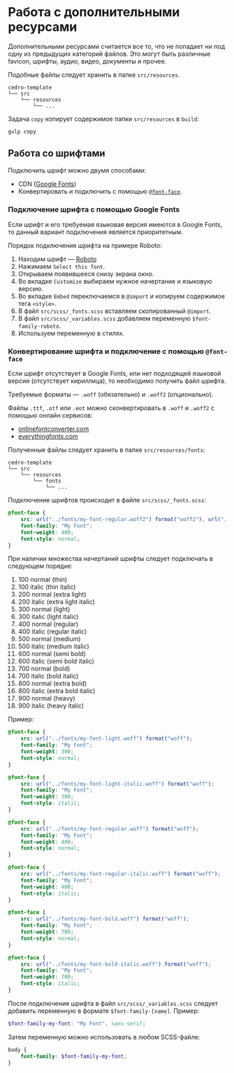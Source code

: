 # Работа с дополнительными ресурсами

Дополнительными ресурсами считается все то, что не попадает ни под одну из предыдущих категорий файлов.
Это могут быть различные favicon, шрифты, аудио, видео, документы и прочее.

Подобные файлы следует хранить в папке `src/resources`.

```text
cedro-template
└── src
    └── resources
        └── ...
```

Задача `copy` копирует содержимое папки `src/resources` в `build`:

```bash
gulp copy
```

## Работа со шрифтами

Подключить шрифт можно двумя способами:

* CDN ([Google Fonts](https://fonts.google.com/))
* Конвертировать и подключить с помощью [`@font-face`](https://developer.mozilla.org/ru/docs/Web/CSS/@font-face).

### Подключение шрифта с помощью Google Fonts

Если шрифт и его требуемая языковая версия имеются в Google Fonts, то данный вариант подключения является приоритетным.

Порядок подключения шрифта на примере Roboto:

1. Находим шрифт — [Roboto](https://fonts.google.com/specimen/Roboto)
2. Нажимаем `Select this font`.
3. Открываем появившееся снизу экрана окно.
4. Во вкладке `Customize` выбираем нужное начертание и языковую версию.
5. Во вкладке `Embed` переключаемся в `@import` и копируем содержимое тега `<style>`.
6. В файл `src/scss/_fonts.scss` вставляем скопированный `@import`.
7. В файл `src/scss/_variables.scss` добавляем переменную `$font-family-roboto`.
8. Используем переменную в стилях.

### Конвертирование шрифта и подключение с помощью `@font-face`

Если шрифт отсутствует в Google Fonts, или нет подходящей языковой версии (отсутствует кириллица), то необходимо получить файл шрифта.

Требуемые форматы — `.woff` (обязательно) и `.woff2` (опционально).

Файлы `.ttf`, `.otf` или `.eot` можно сконвертировать в `.woff` и `.woff2` с помощью онлайн сервисов:

* [onlinefontconverter.com](https://onlinefontconverter.com/)
* [everythingfonts.com](https://everythingfonts.com/)

Полученные файлы следует хранить в папке `src/resources/fonts`:

```text
cedro-template
└── src
    └── resources
        └── fonts
            └── ...
```

Подключение шрифтов происходит в файле `src/scss/_fonts.scss`:

```scss
@font-face {
    src: url("../fonts/my-font-regular.woff2") format("woff2"), url("../fonts/my-font-regular.woff") format("woff");
    font-family: "My Font";
    font-weight: 400;
    font-style: normal;
}
```

При наличии множества начертаний шрифты следует подключать в следующем порядке:

1. 100 normal (thin)
2. 100 italic (thin italic)
3. 200 normal (extra light)
4. 200 italic (extra light italic)
5. 300 normal (light)
6. 300 italic (light italic)
7. 400 normal (regular)
8. 400 italic (regular italic)
9. 500 normal (medium)
10. 500 italic (medium italic)
11. 600 normal (semi bold)
12. 600 italic (semi bold italic)
13. 700 normal (bold)
14. 700 italic (bold italic)
15. 800 normal (extra bold)
16. 800 italic (extra bold italic)
17. 900 normal (heavy)
18. 900 italic (heavy italic)

Пример:

```scss
@font-face {
    src: url("../fonts/my-font-light.woff") format("woff");
    font-family: "My Font";
    font-weight: 300;
    font-style: normal;
}

@font-face {
    src: url("../fonts/my-font-light-italic.woff") format("woff");
    font-family: "My Font";
    font-weight: 300;
    font-style: italic;
}

@font-face {
    src: url("../fonts/my-font-regular.woff") format("woff");
    font-family: "My Font";
    font-weight: 400;
    font-style: normal;
}

@font-face {
    src: url("../fonts/my-font-regular-italic.woff") format("woff");
    font-family: "My Font";
    font-weight: 400;
    font-style: italic;
}

@font-face {
    src: url("../fonts/my-font-bold.woff") format("woff");
    font-family: "My Font";
    font-weight: 700;
    font-style: normal;
}

@font-face {
    src: url("../fonts/my-font-bold-italic.woff") format("woff");
    font-family: "My Font";
    font-weight: 700;
    font-style: italic;
}
```

После подключения шрифта в файл `src/scss/_variables.scss` следует добавить переменную в формате `$font-family-[name]`.
Пример:

```scss
$font-family-my-font: "My Font", sans-serif;
```

Затем переменную можно использовать в любом SCSS-файле:

```scss
body {
    font-family: $font-family-my-font;
}
```
